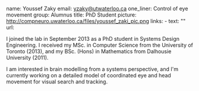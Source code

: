 name: Youssef Zaky
email: yzaky@utwaterloo.ca
one_liner: Control of eye movement
group: Alumnus
title: PhD Student
picture: http://compneuro.uwaterloo.ca/files/youssef_zaki_pic.png
links:
    - text: ""
      url:

I joined the lab in September 2013 as a PhD student in Systems Design Engineering. I received my MSc. in Computer Science from the University of Toronto (2013), and my BSc. (Hons) in Mathematics from Dalhousie University (2011).

I am interested in brain modelling from a systems perspective, and I'm currently working on a detailed model of coordinated eye and head movement for visual search and tracking.


